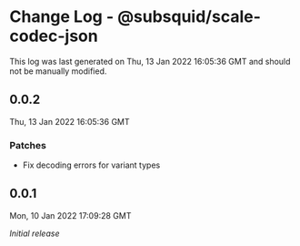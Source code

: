 # Change Log - @subsquid/scale-codec-json

This log was last generated on Thu, 13 Jan 2022 16:05:36 GMT and should not be manually modified.

## 0.0.2
Thu, 13 Jan 2022 16:05:36 GMT

### Patches

- Fix decoding errors for variant types

## 0.0.1
Mon, 10 Jan 2022 17:09:28 GMT

_Initial release_

